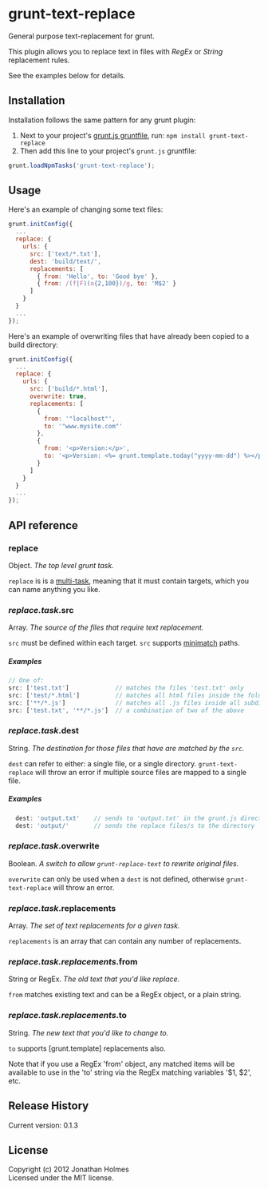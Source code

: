 # grunt-text-replace
General purpose text-replacement for grunt.

This plugin allows you to replace text in files with *RegEx* or *String* replacement rules.

See the examples below for details.
 


## Installation
Installation follows the same pattern for any grunt plugin:

1. Next to your project's [grunt.js gruntfile][getting_started], run: 
`npm install grunt-text-replace`
1. Then add this line to your project's `grunt.js` gruntfile:

```javascript
grunt.loadNpmTasks('grunt-text-replace');
```

[grunt]: http://gruntjs.com/
[getting_started]: https://github.com/gruntjs/grunt/blob/master/docs/getting_started.md



## Usage

Here's an example of changing some text files:

```javascript
grunt.initConfig({
  ...
  replace: {
    urls: {
      src: ['text/*.txt'],
      dest: 'build/text/',
      replacements: [
        { from: 'Hello', to: 'Good bye' }, 
        { from: /(f|F)(o{2,100})/g, to: 'M$2' }
      ]
    }
  }
  ...
});
```

Here's an example of overwriting files that have already been copied to a build 
directory:

```javascript
grunt.initConfig({
  ...
  replace: {
    urls: {
      src: ['build/*.html'],
      overwrite: true,
      replacements: [
        { 
          from: '"localhost"', 
          to: '"www.mysite.com"' 
        },
        { 
          from: '<p>Version:</p>', 
          to: '<p>Version: <%= grunt.template.today("yyyy-mm-dd") %></p>'
        }
      ]
    }
  }
  ...
});
```



## API reference

### replace

Object. *The top level grunt task.* 

`replace` is is a [multi-task][multitask], meaning that it must contain targets, which you can 
name anything you like.

[multitask]: https://github.com/gruntjs/grunt/blob/master/docs/api.md#gruntregistermultitask


### *replace.task*.src

Array. *The source of the files that require text replacement.*

`src` must be defined within each target. `src` supports [minimatch][minimatch] paths.

##### Examples

```javascript
// One of:
src: ['test.txt']             // matches the files 'test.txt' only
src: ['test/*.html']          // matches all html files inside the folder 'test'
src: ['**/*.js']              // matches all .js files inside all subdirctories 
src: ['test.txt', '**/*.js']  // a combination of two of the above
```

[minimatch]: https://github.com/isaacs/minimatch


### *replace.task*.dest

String. *The destination for those files that have are matched by the `src`.*

`dest` can refer to either: a single file, or a single directory. 
`grunt-text-replace` will throw an error if multiple source files are mapped to
a single file. 

##### Examples

```javascript 
  dest: 'output.txt'    // sends to 'output.txt' in the grunt.js directory
  dest: 'output/'       // sends the replace files/s to the directory 'output'
```



### *replace.task*.overwrite

Boolean. *A switch to allow `grunt-replace-text` to rewrite original files.*

`overwrite` can only be used when a `dest` is not defined, otherwise 
`grunt-text-replace` will throw an error.



### *replace.task*.replacements

Array. *The set of text replacements for a given task.*

`replacements` is an array that can contain any number of replacements.


### *replace.task.replacements*.from

String or RegEx. *The old text that you'd like replace.*

`from` matches existing text and can be a RegEx object, or a plain string. 

### *replace.task.replacements*.to

String. *The new text that you'd like to change to.*

`to` supports [grunt.template] replacements also.

Note that if you use a RegEx 'from' object, any matched items will be available
to use in the 'to' string via the RegEx matching variables '$1, $2', etc.



## Release History
Current version:  0.1.3



## License
Copyright (c) 2012 Jonathan Holmes  
Licensed under the MIT license.